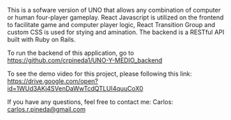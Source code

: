 This is a sofware version of UNO that allows any combination of computer or human four-player gameplay. React Javascript is utilized on the frontend to facilitate game and computer player logic, React Transition Group and custom CSS is used for stying and amination. The backend is a RESTful API built with Ruby on Rails.

To run the backend of this application, go to https://github.com/crpineda1/UNO-Y-MEDIO_backend

To see the demo video for this project, please following this link: https://drive.google.com/open?id=1WUd3AKj4SVenDaWwTcdQTLUI4quuCoX0

If you have any questions, feel free to contact me: Carlos: carlos.r.pineda@gmail.com
